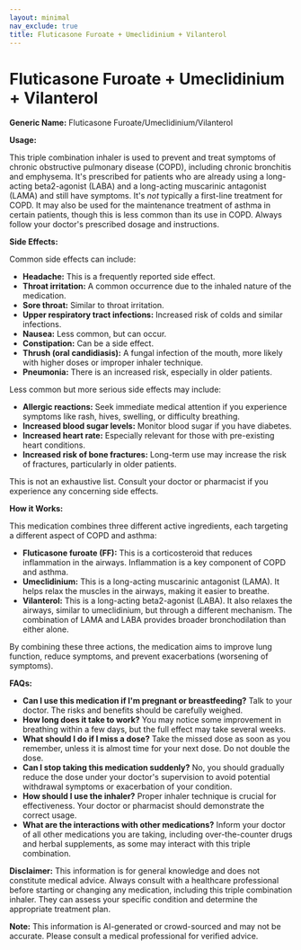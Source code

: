 ```yaml
---
layout: minimal
nav_exclude: true
title: Fluticasone Furoate + Umeclidinium + Vilanterol
---
```


# Fluticasone Furoate + Umeclidinium + Vilanterol

**Generic Name:** Fluticasone Furoate/Umeclidinium/Vilanterol

**Usage:**

This triple combination inhaler is used to prevent and treat symptoms of chronic obstructive pulmonary disease (COPD), including chronic bronchitis and emphysema.  It's prescribed for patients who are already using a long-acting beta2-agonist (LABA) and a long-acting muscarinic antagonist (LAMA) and still have symptoms. It's *not* typically a first-line treatment for COPD.  It may also be used for the maintenance treatment of asthma in certain patients, though this is less common than its use in COPD.  Always follow your doctor's prescribed dosage and instructions.

**Side Effects:**

Common side effects can include:

* **Headache:** This is a frequently reported side effect.
* **Throat irritation:**  A common occurrence due to the inhaled nature of the medication.
* **Sore throat:** Similar to throat irritation.
* **Upper respiratory tract infections:** Increased risk of colds and similar infections.
* **Nausea:** Less common, but can occur.
* **Constipation:** Can be a side effect.
* **Thrush (oral candidiasis):**  A fungal infection of the mouth, more likely with higher doses or improper inhaler technique.
* **Pneumonia:**  There is an increased risk, especially in older patients.


Less common but more serious side effects may include:

* **Allergic reactions:**  Seek immediate medical attention if you experience symptoms like rash, hives, swelling, or difficulty breathing.
* **Increased blood sugar levels:** Monitor blood sugar if you have diabetes.
* **Increased heart rate:**  Especially relevant for those with pre-existing heart conditions.
* **Increased risk of bone fractures:** Long-term use may increase the risk of fractures, particularly in older patients.


This is not an exhaustive list. Consult your doctor or pharmacist if you experience any concerning side effects.

**How it Works:**

This medication combines three different active ingredients, each targeting a different aspect of COPD and asthma:

* **Fluticasone furoate (FF):** This is a corticosteroid that reduces inflammation in the airways.  Inflammation is a key component of COPD and asthma.
* **Umeclidinium:** This is a long-acting muscarinic antagonist (LAMA). It helps relax the muscles in the airways, making it easier to breathe.
* **Vilanterol:** This is a long-acting beta2-agonist (LABA). It also relaxes the airways, similar to umeclidinium, but through a different mechanism.  The combination of LAMA and LABA provides broader bronchodilation than either alone.


By combining these three actions, the medication aims to improve lung function, reduce symptoms, and prevent exacerbations (worsening of symptoms).

**FAQs:**

* **Can I use this medication if I'm pregnant or breastfeeding?**  Talk to your doctor. The risks and benefits should be carefully weighed.
* **How long does it take to work?**  You may notice some improvement in breathing within a few days, but the full effect may take several weeks.
* **What should I do if I miss a dose?**  Take the missed dose as soon as you remember, unless it is almost time for your next dose. Do not double the dose.
* **Can I stop taking this medication suddenly?**  No, you should gradually reduce the dose under your doctor's supervision to avoid potential withdrawal symptoms or exacerbation of your condition.
* **How should I use the inhaler?**  Proper inhaler technique is crucial for effectiveness. Your doctor or pharmacist should demonstrate the correct usage.
* **What are the interactions with other medications?**  Inform your doctor of all other medications you are taking, including over-the-counter drugs and herbal supplements, as some may interact with this triple combination.


**Disclaimer:**  This information is for general knowledge and does not constitute medical advice. Always consult with a healthcare professional before starting or changing any medication, including this triple combination inhaler.  They can assess your specific condition and determine the appropriate treatment plan.


**Note:** This information is AI-generated or crowd-sourced and may not be accurate. Please consult a medical professional for verified advice.